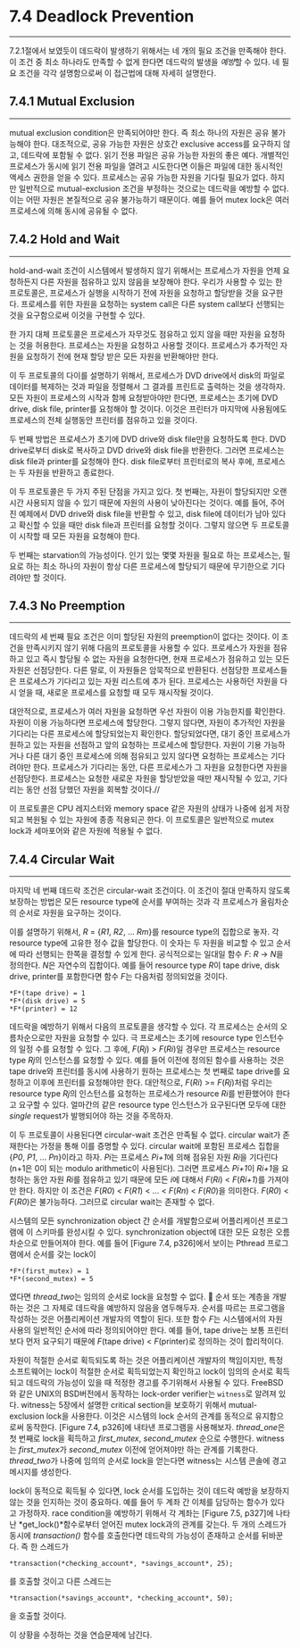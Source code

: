 # 7.4 Deadlock Prevention
---

7.2.1절에서 보였듯이 데드락이 발생하기 위해서는 네 개의 필요 조건을 만족해야 한다. 이 조건 중 최소 하나라도 만족할 수 없게 한다면 데드락의 발생을 *예방*할 수 있다. 네 필요 조건을 각각 설명함으로써 이 접근법에 대해 자세히 설명한다.

## 7.4.1 Mutual Exclusion
---

mutual exclusion condition은 만족되어야만 한다. 즉 최소 하나의 자원은 공유 불가능해야 한다. 대조적으로, 공유 가능한 자원은 상호간 exclusive access를 요구하지 않고, 데드락에 포함될 수 없다. 읽기 전용 파일은 공유 가능한 자원의 좋은 예다. 개별적인 프로세스가 동시에 읽기 전용 파일을 열려고 시도한다면 이들은 파일에 대한 동시적인 액세스 권한을 얻을 수 있다. 프로세스는 공유 가능한 자원을 기다릴 필요가 없다. 하지만 일반적으로 mutual-exclusion 조건을 부정하는 것으로는 데드락을 예방할 수 없다. 이는 어떤 자원은 본질적으로 공유 불가능하기 때문이다. 예를 들어 mutex lock은 여러 프로세스에 의해 동시에 공유될 수 없다.

## 7.4.2 Hold and Wait
---

hold-and-wait 조건이 시스템에서 발생하지 않기 위해서는 프로세스가 자원을 언제 요청하든지 다른 자원을 점유하고 있지 않음을 보장해야 한다. 우리가 사용할 수 있는 한 프로토콜은, 프로세스가 실행을 시작하기 전에 자원을 요청하고 할당받을 것을 요구한다. 프로세스를 위한 자원을 요청하는 system call은 다른 system call보다 선행되는 것을 요구함으로써 이것을 구현할 수 있다.

한 가지 대체 프로토콜은 프로세스가 자무것도 점유하고 있지 않을 때만 자원을 요청하는 것을 허용한다. 프로세스는 자원을 요청하고 사용할 것이다. 프로세스가 추가적인 자원을 요청하기 전에 현재 할당 받은 모든 자원을 반환해야만 한다.

이 두 프로토콜의 다이를 설명하기 위해서, 프로세스가 DVD drive에서 disk의 파일로 데이터를 복제하는 것과 파일을 정렬해서 그 결과를 프린트로 출력하는 것을 생각하자. 모든 자원이 프로세스의 시작과 함께 요청받아야만 한다면, 프로세스는 초기에 DVD drive, disk file, printer를 요청해야 할 것이다. 이것은 프린터가 마지막에 사용됨에도 프로세스의 전체 실행동안 프린터를 점유하고 있을 것이다.

두 번째 방법은 프로세스가 초기에 DVD drive와 disk file만을 요청하도록 한다. DVD drive로부터 disk로 복사하고 DVD drive와 disk file을 반환한다. 그러면 프로세스는 disk file과 printer를 요청해야 한다. disk file로부터 프린터로의 복사 후에, 프로세스는 두 자원을 반환하고 종료한다.

이 두 프로토콜은 두 가지 주된 단점을 가지고 있다. 첫 번째는, 자원이 할당되지만 오랜 시간 사용되지 않을 수 있기 때문에 자원의 사용이 낮아진다는 것이다. 예를 들어, 주어진 예제에서 DVD drive와 disk file을 반환할 수 있고, disk file에 데이터가 남아 있다고 확신할 수 있을 때만 disk file과 프린터를 요청할 것이다. 그렇지 않으면 두 프로토콜이 시작할 때 모든 자원을 요청해야 한다.

두 번째는 starvation의 가능성이다. 인기 있는 몇몇 자원을 필요로 하는 프로세스는, 필요로 하는 최소 하나의 자원이 항상 다른 프로세스에 할당되기 때문에 무기한으로 기다려야만 할 것이다.

## 7.4.3 No Preemption
---

데드락의 세 번째 필요 조건은 이미 할당된 자원의 preemption이 없다는 것이다. 이 조건을 만족시키지 않기 위해 다음의 프로토콜을 사용할 수 있다. 프로세스가 자원을 점유하고 있고 즉시 할당될 수 없는 자원을 요청한다면, 현재 프로세스가 점유하고 있는 모든 자원은 선점당한다. 다른 말로, 이 자원들은 암묵적으로 반환된다. 선점당한 프로세스들은 프로세스가 기다리고 있는 자원 리스트에 추가 된다. 프로세스는 사용하던 자원을 다시 얻을 때, 새로운 프로세스를 요청할 때 모두 재시작될 것이다.

대안적으로, 프로세스가 여러 자원을 요청하면 우선 자원이 이용 가능한지를 확인한다. 자원이 이용 가능하다면 프로세스에 할당한다. 그렇지 않다면, 자원이 추가적인 자원을 기다리는 다른 프로세스에 할당되었는지 확인한다. 할당되었다면, 대기 중인 프로세스가 원하고 있는 자원을 선점하고 앞의 요청하는 프로세스에 할당한다. 자원이 기용 가능하거나 다른 대기 중인 프로세스에 의해 점유되고 있지 않다면 요청하는 프로세스는 기다려야만 한다. 프로세스가 기다리는 동안, 다른 프로세스가 그 자원을 요청한다면 자원을 선점당한다. 프로세스는 요청한 새로운 자원을 할당받았을 때만 재시작될 수 있고, 기다리는 동안 선점 당했던 자원을 회복할 것이다.//

이 프로토콜은 CPU 레지스터와 memory space 같은 자원의 상태가 나중에 쉽게 저장되고 복원될 수 있는 자원에 종종 적용되곤 한다. 이 프로토콜은 일반적으로 mutex lock과 세마포어와 같은 자원에 적용될 수 없다.

## 7.4.4 Circular Wait
---

마지막 네 번째 데드락 조건은 circular-wait 조건이다. 이 조건이 절대 만족하지 않도록 보장하는 방법은 모든 resource type에 순서를 부여하는 것과 각 프로세스가 올림차순의 순서로 자원을 요구하는 것이다.

이를 설명하기 위해서, *R* = {*R1*, *R2*, ... *Rm*}를 resource type의 집합으로 놓자. 각 resource type에 고유한 정수 값을 할당한다. 이 숫자는 두 자원을 비교할 수 있고 순서에 따라 선행되는 한쪽을 결정할 수 있게 한다. 공식적으로는 일대일 함수 *F*: *R* -> *N*을 정의한다. *N*은 자연수의 집합이다. 예를 들어 resource type *R*이 tape drive, disk drive, printer를 포함한다면 함수 *F*는 다음처럼 정의되었을 것이다. 

	*F*(tape drive) = 1
	*F*(disk drive) = 5
	*F*(printer) = 12

데드락을 예방하기 위해서 다음의 프로토콜을 생각할 수 있다. 각 프로세스는 순서의 오름차순으로만 자원을 요청할 수 있다. 극 프로세스는 초기에 resource type 인스턴수의 일정 수를 요청할 수 있다. 그 후에, *F*(*Rj*) > *F*(*Ri*)일 경우만 프로세스는 resource type *Rj*의 인스턴스를 요청할 수 있다. 예를 들어 이전에 정의된 함수를 사용하는 것은 tape drive와 프린터를 동시에 사용하기 원하는 프로세스는 첫 번째로 tape drive를 요청하고 이후에 프린터를 요청해야만 한다. 대안적으로, *F*(*Ri*) >= *F*(*Rj*)처럼 우리는 resource type *Rj*의 인스턴스를 요청하는 프로세스가 resource *Ri*를 반환했어야 한다고 요구할 수 있다. 얼마간의 같은 resource type 인스턴스가 요구된다면 모두에 대한 *single* request가 발행되어야 하는 것을 주목하자.

이 두 프로토콜이 사용된다면 circular-wait 조건은 만족될 수 없다. circular wait가 존재한다는 가정을 통해 이를 증명할 수 있다. circular wait에 포함된 프로세스 집합을 {*P0*, *P1*, ... *Pn*}이라고 하자. *Pi*는 프로세스 *Pi+1*에 의해 점유된 자원 *Ri*을 기다린다(n+1은 0이 되는 modulo arithmetic이 사용된다). 그러면 프로세스 *Pi+1*이 *Ri+1*을 요청하는 동안 자원 *Ri*를 점유하고 있기 때문에 모든 *i*에 대해서 *F*(*Ri*) < *F*(*Ri+1*)를 가져야만 한다. 하지만 이 조건은 *F*(*R0*) < *F*(*R1*) < ... < *F*(*Rn*) < *F*(*R0*)을 의미한다. *F*(*R0*) < *F*(*R0*)은 불가능하다. 그러므로 circular wait는 존재할 수 없다.

시스템의 모든 synchronization object 간 순서를 개발함으로써 어플리케이션 프로그램에 이 스키마를 완성시킬 수 있다. synchronization object에 대한 모든 요청은 오름차순으로 만들어져야 한다. 예를 들어 [Figure 7.4, p326]에서 보이는 Pthread 프로그램에서 순서를 갖는 lock이 
	
	*F*(first_mutex) = 1
	*F*(second_mutex) = 5

였다면 *thread_two*는 임의의 순서로 lock을 요청할 수 없다.

순서 또는 계층을 개발하는 것은 그 자체로 데드락을 예방하지 않음을 염두해두자. 순서를 따르는 프로그램을 작성하는 것은 어플리케이션 개발자의 역할이 된다. 또한 함수 *F*는 시스템에서의 자원 사용의 일반적인 순서에 따라 정의되어야만 한다. 예를 들어, tape drive는 보통 프린터보다 먼저 요구되기 때문에 *F*(tape drive) < *F*(printer)로 정의하는 것이 합리적이다.

자원이 적절한 순서로 획득되도록 하는 것은 어플리케이션 개발자의 책임이지만, 특정 소프트웨어는 lock이 적절한 순서로 획득되었는지 확인하고 lock이 임의의 순서로 획득되고 데드락의 가능성이 있을 때 적정한 경고를 주기위해서 사용될 수 있다. FreeBSD와 같은 UNIX의 BSD버전에서 동작하는 lock-order verifier는 `witness`로 알려져 있다. witness는 5장에서 설명한 critical section을 보호하기 위해서 mutual-exclusion lock을 사용한다. 이것은 시스템의 lock 순서의 관계를 동적으로 유지함으로써 동작한다. [Figure 7.4, p326]에 내타낸 프로그램을 사용해보자. *thread_one*은 첫 번째로 lock을 획득하고 *first_mutex*, *second_mutex* 순으로 수행한다. witness는 *first_mutex*가 *second_mutex* 이전에 얻어져야만 하는 관계를 기록한다. *thread_two*가 나중에 임의의 순서로 lock을 얻는다면 witness는 시스템 콘솔에 경고 메시지를 생성한다.

lock이 동적으로 획득될 수 있다면, lock 순서를 도입하는 것이 데드락 예방을 보장하지 않는 것을 인지하는 것이 중요하다. 예를 들어 두 계좌 간 이체를 담당하는 함수가 있다고 가정하자. race condition을 예방하기 위해서 각 계좌는 [Figure 7.5, p327]에 나타난 *get_lock()*함수로부터 얻어진 mutex lock과의 관계를 갖는다. 두 개의 스레드가 동시에 *transaction()* 함수를 호출한다면 데드락의 가능성이 존재하고 순서를 뒤바꾼다. 즉 한 스레드가 
	
	*transaction(*checking_account*, *savings_account*, 25);

를 호출할 것이고 다른 스레드는

	*transaction(*savings_account*, *checking_account*, 50);

을 호출할 것이다.

이 상황을 수정하는 것을 연습문제에 남긴다.
